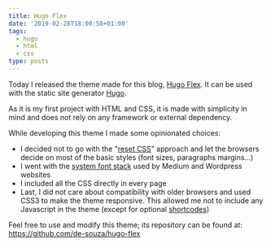 ```yaml
---
title: Hugo Flex
date: '2019-02-28T18:00:58+01:00'
tags:
  - hugo
  - html
  - css
type: posts
---
```

Today I released the theme made for this blog, [Hugo Flex](https://themes.gohugo.io/hugo-flex/). It can be used with the static site generator [Hugo](https://gohugo.io/).

As it is my first project with HTML and CSS, it is made with simplicity in mind and does not rely on any framework or external dependency.

While developing this theme I made some opinionated choices:

* I decided not to go with the "[reset CSS](https://meyerweb.com/eric/tools/css/reset/)" approach and let the browsers decide on most of the basic styles (font sizes, paragraphs margins...)
* I went with the [system font stack](https://css-tricks.com/snippets/css/system-font-stack/) used by Medium and Wordpress websites
* I included all the CSS directly in every page
* Last, I did not care about compatibility with older browsers and used CSS3 to make the theme responsive. This allowed me not to include any Javascript in the theme (except for optional [shortcodes](https://gohugo.io/content-management/shortcodes/))

Feel free to use and modify this theme; its repository can be found at: https://github.com/de-souza/hugo-flex
